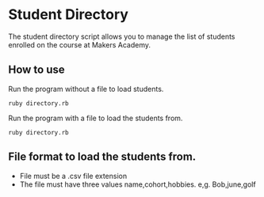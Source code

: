Student Directory
=================

The student directory script allows you to manage the list of students enrolled on the course at Makers Academy.

How to use
----------

Run the program without a file to load students.

```shell
ruby directory.rb
```

Run the program with a file to load the students from.

```shell
ruby directory.rb 
```

File format to load the students from.
---------------------------------

- File must be a .csv file extension
- The file must have three values name,cohort,hobbies.  e,g. Bob,june,golf
